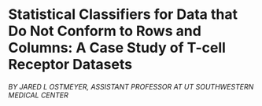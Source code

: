 # Statistical Classifiers for Data that Do Not Conform to Rows and Columns: A Case Study of T-cell Receptor Datasets
###### BY JARED L OSTMEYER, ASSISTANT PROFESSOR AT UT SOUTHWESTERN MEDICAL CENTER

